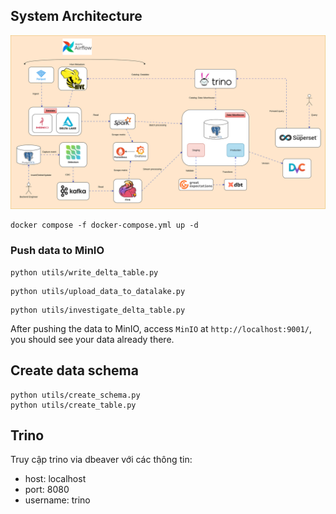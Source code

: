 ## System Architecture
![](images/Architecture.svg)

```shell
docker compose -f docker-compose.yml up -d
```

### Push data to MinIO
```shell
python utils/write_delta_table.py
```

```shell
python utils/upload_data_to_datalake.py
```

```shell
python utils/investigate_delta_table.py
```

After pushing the data to MinIO, access `MinIO` at 
`http://localhost:9001/`, you should see your data already there.

## Create data schema
```shell
python utils/create_schema.py
python utils/create_table.py
```

## Trino
Truy cập trino via dbeaver với các thông tin:
+ host: localhost
+ port: 8080
+ username: trino

##
